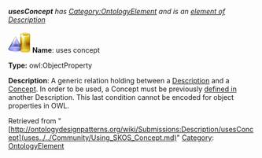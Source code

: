 ___usesConcept__ has [Category:OntologyElement](../../Category/OntologyElement.md "Category:OntologyElement") and is an [element of](../../Property/ElementOf.md "Property:ElementOf") [Description](../../Submissions/Description.md "Submissions:Description")_


  




[![ObjectProperty](../../images/thumb/c/c3/ObjectProperty.gif/45px-ObjectProperty.gif)](../../Image/ObjectProperty.gif.md "ObjectProperty")
__Name__: uses concept 


__Type:__ owl:ObjectProperty 


__Description__: A generic relation holding between a  [Description](../../Property/ContentODPDescription.md "Submissions:Description/Description") and a  [Concept](../../Community/Using_SKOS_Concept.md "Submissions:Description/Concept"). In order to be used, a Concept must be previously  [defined in](../../Submissions/Description/isDefinedIn.md "Submissions:Description/isDefinedIn") another Description. This last condition cannot be encoded for object properties in OWL. 





Retrieved from "[http://ontologydesignpatterns.org/wiki/Submissions:Description/usesConcept](uses../../Community/Using_SKOS_Concept.md)"
 [Category](http://ontologydesignpatterns.org/wiki/Special:Categories "Special:Categories"): [OntologyElement](../../Category/OntologyElement.md "Category:OntologyElement")